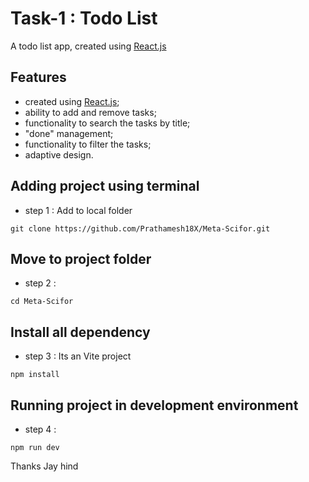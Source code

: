 # Task-1 : Todo List 
A todo list app, created using [React.js](https://github.com/facebook/react) 


## Features
- created using [React.js](https://github.com/facebook/react);
- ability to add and remove tasks;
- functionality to search the tasks by title;
- "done" management;
- functionality to filter the tasks;
- adaptive design.


## Adding project using terminal
- step 1 :  Add to local folder
```
git clone https://github.com/Prathamesh18X/Meta-Scifor.git
```

## Move to project folder
- step 2 : 
```
cd Meta-Scifor
```
## Install all dependency
- step 3 : Its an Vite project
```
npm install
```

## Running project in development environment 
- step 4 : 
```
npm run dev
```

Thanks Jay hind
